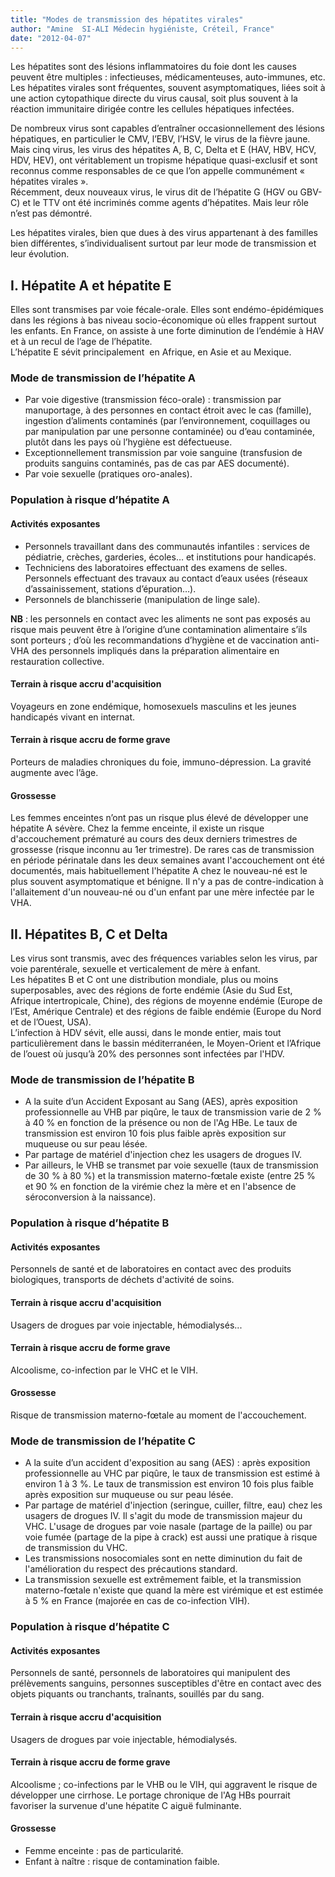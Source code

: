 ```yaml
---
title: "Modes de transmission des hépatites virales"
author: "Amine  SI-ALI Médecin hygiéniste, Créteil, France"
date: "2012-04-07"
---
```


Les hépatites sont des lésions inflammatoires du foie dont les causes peuvent être multiples : infectieuses, médicamenteuses, auto-immunes, etc. Les hépatites virales sont fréquentes, souvent asymptomatiques, liées soit à une action cytopathique directe du virus causal, soit plus souvent à la réaction immunitaire dirigée contre les cellules hépatiques infectées.

De nombreux virus sont capables d’entraîner occasionnellement des lésions hépatiques, en particulier le CMV, l’EBV, l’HSV, le virus de la fièvre jaune. Mais cinq virus, les virus des hépatites A, B, C, Delta et E (HAV, HBV, HCV, HDV, HEV), ont véritablement un tropisme hépatique quasi-exclusif et sont reconnus comme responsables de ce que l’on appelle communément « hépatites virales ».  
Récemment, deux nouveaux virus, le virus dit de l’hépatite G (HGV ou GBV-C) et le TTV ont été incriminés comme agents d’hépatites. Mais leur rôle n’est pas démontré.

Les hépatites virales, bien que dues à des virus appartenant à des familles bien différentes, s’individualisent surtout par leur mode de transmission et leur évolution.
## I. Hépatite A et hépatite E

Elles sont transmises par voie fécale-orale. Elles sont endémo-épidémiques dans les régions à bas niveau socio-économique où elles frappent surtout les enfants. En France, on assiste à une forte diminution de l’endémie à HAV et à un recul de l’age de l’hépatite.  
L’hépatite E sévit principalement  en Afrique, en Asie et au Mexique.

### Mode de transmission de l’hépatite A

*   Par voie digestive (transmission féco-orale) : transmission par manuportage, à des personnes en contact étroit avec le cas (famille), ingestion d’aliments contaminés (par l’environnement, coquillages ou par manipulation par une personne contaminée) ou d’eau contaminée, plutôt dans les pays où l’hygiène est défectueuse.
*   Exceptionnellement transmission par voie sanguine (transfusion de produits sanguins contaminés, pas de cas par AES documenté).
*   Par voie sexuelle (pratiques oro-anales).

### Population à risque d’hépatite A

#### Activités exposantes

*   Personnels travaillant dans des communautés infantiles : services de pédiatrie, crèches, garderies, écoles… et institutions pour handicapés.
*   Techniciens des laboratoires effectuant des examens de selles. Personnels effectuant des travaux au contact d’eaux usées (réseaux d’assainissement, stations d’épuration…).
*   Personnels de blanchisserie (manipulation de linge sale).

**NB** : les personnels en contact avec les aliments ne sont pas exposés au risque mais peuvent être à l’origine d’une contamination alimentaire s’ils sont porteurs ; d’où les recommandations d’hygiène et de vaccination anti-VHA des personnels impliqués dans la préparation alimentaire en restauration collective.

#### Terrain à risque accru d'acquisition

Voyageurs en zone endémique, homosexuels masculins et les jeunes handicapés vivant en internat.

#### Terrain à risque accru de forme grave

Porteurs de maladies chroniques du foie, immuno-dépression. La gravité augmente avec l’âge.

#### Grossesse

Les femmes enceintes n’ont pas un risque plus élevé de développer une hépatite A sévère. Chez la femme enceinte, il existe un risque d'accouchement prématuré au cours des deux derniers trimestres de grossesse (risque inconnu au 1er trimestre). De rares cas de transmission en période périnatale dans les deux semaines avant l'accouchement ont été documentés, mais habituellement l'hépatite A chez le nouveau-né est le plus souvent asymptomatique et bénigne. Il n'y a pas de contre-indication à l'allaitement d'un nouveau-né ou d'un enfant par une mère infectée par le VHA.

## II. Hépatites B, C et Delta

Les virus sont transmis, avec des fréquences variables selon les virus, par voie parentérale, sexuelle et verticalement de mère à enfant.  
Les hépatites B et C ont une distribution mondiale, plus ou moins superposables, avec des régions de forte endémie (Asie du Sud Est, Afrique intertropicale, Chine), des régions de moyenne endémie (Europe de l’Est, Amérique Centrale) et des régions de faible endémie (Europe du Nord et de l’Ouest, USA).  
L’infection à HDV sévit, elle aussi, dans le monde entier, mais tout particulièrement dans le bassin méditerranéen, le Moyen-Orient et l’Afrique de l’ouest où jusqu’à 20% des personnes sont infectées par l'HDV.

### Mode de transmission de l’hépatite B

*   A la suite d’un Accident Exposant au Sang (AES), après exposition professionnelle au VHB par piqûre, le taux de transmission varie de 2 % à 40 % en fonction de la présence ou non de l'Ag HBe. Le taux de transmission est environ 10 fois plus faible après exposition sur muqueuse ou sur peau lésée.
*   Par partage de matériel d'injection chez les usagers de drogues IV.
*   Par ailleurs, le VHB se transmet par voie sexuelle (taux de transmission de 30 % à 80 %) et la transmission materno-fœtale existe (entre 25 % et 90 % en fonction de la virémie chez la mère et en l'absence de séroconversion à la naissance).

### Population à risque d’hépatite B

#### Activités exposantes

Personnels de santé et de laboratoires en contact avec des produits biologiques, transports de déchets d'activité de soins.

#### Terrain à risque accru d'acquisition

Usagers de drogues par voie injectable, hémodialysés...

#### Terrain à risque accru de forme grave

Alcoolisme, co-infection par le VHC et le VIH.

#### Grossesse 

Risque de transmission materno-fœtale au moment de l'accouchement.

### Mode de transmission de l’hépatite C

*   A la suite d’un accident d'exposition au sang (AES) : après exposition professionnelle au VHC par piqûre, le taux de transmission est estimé à environ 1 à 3 %. Le taux de transmission est environ 10 fois plus faible après exposition sur muqueuse ou sur peau lésée.
*   Par partage de matériel d'injection (seringue, cuiller, filtre, eau) chez les usagers de drogues IV. Il s'agit du mode de transmission majeur du VHC. L'usage de drogues par voie nasale (partage de la paille) ou par voie fumée (partage de la pipe à crack) est aussi une pratique à risque de transmission du VHC.
*   Les transmissions nosocomiales sont en nette diminution du fait de l'amélioration du respect des précautions standard.
*   La transmission sexuelle est extrêmement faible, et la transmission materno-fœtale n'existe que quand la mère est virémique et est estimée à 5 % en France (majorée en cas de co-infection VIH).

### Population à risque d’hépatite C

#### Activités exposantes

Personnels de santé, personnels de laboratoires qui manipulent des prélèvements sanguins, personnes susceptibles d'être en contact avec des objets piquants ou tranchants, traînants, souillés par du sang.

#### Terrain à risque accru d'acquisition

Usagers de drogues par voie injectable, hémodialysés.

#### Terrain à risque accru de forme grave

Alcoolisme ; co-infections par le VHB ou le VIH, qui aggravent le risque de développer une cirrhose. Le portage chronique de l'Ag HBs pourrait favoriser la survenue d'une hépatite C aiguë fulminante.

#### Grossesse

*   Femme enceinte : pas de particularité.
*   Enfant à naître : risque de contamination faible.